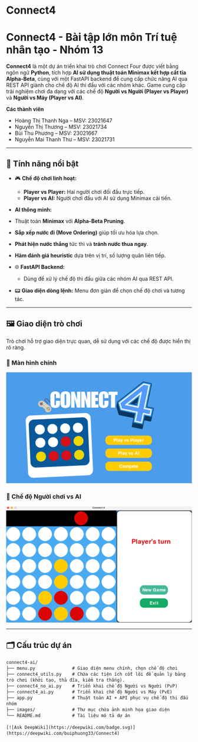 # Connect4
 # Connect4 - Bài tập lớn môn Trí tuệ nhân tạo - Nhóm 13

**Connect4** là một dự án triển khai trò chơi Connect Four được viết bằng ngôn ngữ **Python**, tích hợp **AI sử dụng thuật toán Minimax kết hợp cắt tỉa Alpha-Beta**, cùng với một FastAPI backend để cung cấp chức năng AI qua REST API giành cho chế độ AI thi đấu với các nhóm khác. Game cung cấp trải nghiệm chơi đa dạng với các chế độ **Người vs Người (Player vs Player)** và **Người vs Máy (Player vs AI)**.

**Các thành viên**
- Hoàng Thị Thanh Nga – MSV: 23021647
- Nguyễn Thị Thương – MSV: 23021734
- Bùi Thu Phương – MSV: 23021667
- Nguyễn Mai Thanh Thư – MSV: 23021731

---

## 🚀 Tính năng nổi bật

- 🎮 **Chế độ chơi linh hoạt:**
  - **Player vs Player:** Hai người chơi đối đầu trực tiếp.
  - **Player vs AI:** Người chơi đấu với AI sử dụng Minimax cải tiến.

-  **AI thông minh:**
  - Thuật toán **Minimax** với **Alpha-Beta Pruning**.
  - **Sắp xếp nước đi (Move Ordering)** giúp tối ưu hóa lựa chọn.
  - **Phát hiện nước thắng** tức thì và **tránh nước thua ngay**.
  - **Hàm đánh giá heuristic** dựa trên vị trí, số lượng quân liên tiếp.

- 🌐 **FastAPI Backend:**
  - Dùng để xử lý chế độ thi đấu giữa các nhóm AI qua REST API.

- 📟 **Giao diện dòng lệnh:** Menu đơn giản để chọn chế độ chơi và tương tác.

---

## 🖼️ Giao diện trò chơi

Trò chơi hỗ trợ giao diện trực quan, dễ sử dụng với các chế độ được hiển thị rõ ràng.

### 🌟 Màn hình chính

<img src="images/Connect4_1.jpg" alt="Màn hình chính với lựa chọn chế độ chơi" width="600"/>

### 🤖 Chế độ Người chơi vs AI

<img src="images/Connect4_2.jpg" alt="Giao diện chơi Người vs AI" width="600"/>

---

## 🗂️ Cấu trúc dự án

```plaintext
connect4-ai/
├── menu.py              # Giao diện menu chính, chọn chế độ chơi
├── connect4_utils.py    # Chứa các tiện ích cốt lõi để quản lý bảng trò chơi (khởi tạo, thả đĩa, kiểm tra thắng).
├── connect4_no_ai.py    # Triển khai chế độ Người vs Người (PvP)
├── connect4_ai.py       # Triển khai chế độ Người vs Máy (PvE)
├── app.py               # Thuật toán AI + API phục vụ chế độ thi đấu nhóm
├── images/              # Thư mục chứa ảnh minh họa giao diện
└── README.md            # Tài liệu mô tả dự án

[![Ask DeepWiki](https://deepwiki.com/badge.svg)](https://deepwiki.com/buiphuong33/Connect4)
